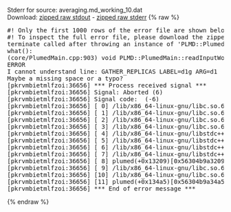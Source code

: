 Stderr for source:  averaging.md_working_10.dat   
Download: [zipped raw stdout](averaging.md_working_10.dat.plumed.stdout.txt.zip) - [zipped raw stderr](averaging.md_working_10.dat.plumed.stderr.txt.zip) 
{% raw %}
<pre>
#! Only the first 1000 rows of the error file are shown below
#! To inspect the full error file, please download the zipped raw stderr file above
terminate called after throwing an instance of 'PLMD::Plumed::ExceptionError'
what():
(core/PlumedMain.cpp:903) void PLMD::PlumedMain::readInputWords(const std::vector<std::__cxx11::basic_string<char> >&)
ERROR
I cannot understand line: GATHER_REPLICAS LABEL=d1g ARG=d1
Maybe a missing space or a typo?
[pkrvmbietmlfzoi:36656] *** Process received signal ***
[pkrvmbietmlfzoi:36656] Signal: Aborted (6)
[pkrvmbietmlfzoi:36656] Signal code:  (-6)
[pkrvmbietmlfzoi:36656] [ 0] /lib/x86_64-linux-gnu/libc.so.6(+0x45330)[0x7f29fea45330]
[pkrvmbietmlfzoi:36656] [ 1] /lib/x86_64-linux-gnu/libc.so.6(pthread_kill+0x11c)[0x7f29fea9eb2c]
[pkrvmbietmlfzoi:36656] [ 2] /lib/x86_64-linux-gnu/libc.so.6(gsignal+0x1e)[0x7f29fea4527e]
[pkrvmbietmlfzoi:36656] [ 3] /lib/x86_64-linux-gnu/libc.so.6(abort+0xdf)[0x7f29fea288ff]
[pkrvmbietmlfzoi:36656] [ 4] /lib/x86_64-linux-gnu/libstdc++.so.6(+0xa5ff5)[0x7f29feea5ff5]
[pkrvmbietmlfzoi:36656] [ 5] /lib/x86_64-linux-gnu/libstdc++.so.6(+0xbb0da)[0x7f29feebb0da]
[pkrvmbietmlfzoi:36656] [ 6] /lib/x86_64-linux-gnu/libstdc++.so.6(_ZSt10unexpectedv+0x0)[0x7f29feea5a55]
[pkrvmbietmlfzoi:36656] [ 7] /lib/x86_64-linux-gnu/libstdc++.so.6(+0xa5a6f)[0x7f29feea5a6f]
[pkrvmbietmlfzoi:36656] [ 8] plumed(+0x13209)[0x56304b9a3209]
[pkrvmbietmlfzoi:36656] [ 9] /lib/x86_64-linux-gnu/libc.so.6(+0x2a1ca)[0x7f29fea2a1ca]
[pkrvmbietmlfzoi:36656] [10] /lib/x86_64-linux-gnu/libc.so.6(__libc_start_main+0x8b)[0x7f29fea2a28b]
[pkrvmbietmlfzoi:36656] [11] plumed(+0x134a5)[0x56304b9a34a5]
[pkrvmbietmlfzoi:36656] *** End of error message ***
</pre>
{% endraw %}
